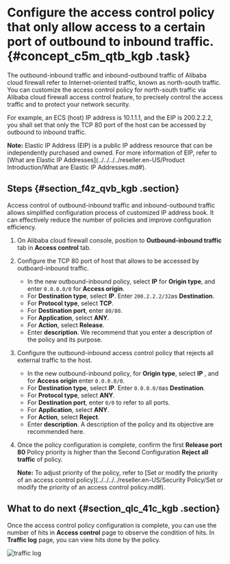 # Configure the access control policy that only allow access to a certain port of outbound to inbound traffic. {#concept_c5m_qtb_kgb .task}

The outbound-inbound traffic and inbound-outbound traffic of Alibaba cloud firewall refer to Internet-oriented traffic, known as north-south traffic. You can customize the access control policy for north-south traffic via Alibaba cloud firewall access control feature, to precisely control the access traffic and to protect your network security.

For example, an ECS \(host\) IP address is 10.1.1.1, and the EIP is 200.2.2.2, you shall set that only the TCP 80 port of the host can be accessed by outbound to inbound traffic.

**Note:** Elastic IP Address \(EIP\) is a public IP address resource that can be independently purchased and owned. For more information of EIP, refer to [What are Elastic IP Addresses](../../../../reseller.en-US/Product Introduction/What are Elastic IP Addresses.md#).

## Steps {#section_f4z_qvb_kgb .section}

Access control of outbound-inbound traffic and inbound-outbound traffic allows simplified configuration process of customized IP address book. It can effectively reduce the number of policies and improve configuration efficiency.

1.  On Alibaba cloud firewall console, position to **Outbound-inbound traffic** tab in **Access control** tab.
2.  Configure the TCP 80 port of host that allows to be accessed by outboard-inbound traffic.
    -   In the new outbound-inbound policy, select **IP** for **Origin type**, and enter `0.0.0.0/0` for **Access origin**.
    -   For **Destination type**, select **IP**. Enter `200.2.2.2/32`as **Destination**.
    -   For **Protocol type**, select **TCP**.
    -   For **Destination port**, enter `80/80`.
    -   For **Application**, select **ANY**.
    -   For **Action**, select **Release**.
    -   Enter **description**. We recommend that you enter a description of the policy and its purpose.
3.  Configure the outbound-inbound access control policy that rejects all external traffic to the host.
    -   In the new outbound-inbound policy, for **Origin type**, select **IP** , and for **Access origin** enter `0.0.0.0/0`.
    -   For **Destination type**, select **IP**. Enter `0.0.0.0/0`as **Destination**.
    -   For **Protocol type**, select **ANY**.
    -   For **Destination port**, enter `0/0` to refer to all ports.
    -   For **Application**, select **ANY**.
    -   For **Action**, select **Reject**.
    -   Enter **description**. A description of the policy and its objective are recommended here.
4.  Once the policy configuration is complete, confirm the first **Release port 80** Policy priority is higher than the Second Configuration **Reject all traffic** of policy.

    **Note:** To adjust priority of the policy, refer to [Set or modify the priority of an access control policy](../../../../reseller.en-US/Security Policy/Set or modify the priority of an access control policy.md#).


## What to do next {#section_qlc_41c_kgb .section}

Once the access control policy configuration is complete, you can use the number of hits in **Access control** page to observe the condition of hits. In **Traffic log** page, you can view hits done by the policy.

![traffic log](http://static-aliyun-doc.oss-cn-hangzhou.aliyuncs.com/assets/img/92815/156868591060749_en-US.png)

